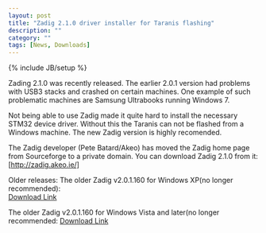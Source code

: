 ```yaml
---
layout: post
title: "Zadig 2.1.0 driver installer for Taranis flashing"
description: ""
category: ""
tags: [News, Downloads]
---
```

{% include JB/setup %}

Zading 2.1.0 was recently released. The earlier 2.0.1 version had problems with USB3 stacks and crashed on certain machines. One example of such problematic machines are Samsung Ultrabooks running Windows 7.

Not being able to use Zadig made it quite hard to install the necessary STM32 device driver. Without this the Taranis can not be flashed from a Windows machine. The new Zadig version is highly recomended.

The Zadig developer (Pete Batard/Akeo) has moved the Zadig home page from Sourceforge to a private domain. You can download Zadig 2.1.0 from it:
[http://zadig.akeo.ie/]

Older releases:
The older Zadig v2.0.1.160 for Windows XP(no longer recommended):  
[Download Link](http://downloads.open-tx.org/tools/zadig_xp.exe)


The older Zadig v2.0.1.160 for Windows Vista and later(no longer recommended: 
[Download Link](http://downloads.open-tx.org/tools/zadig.exe)
